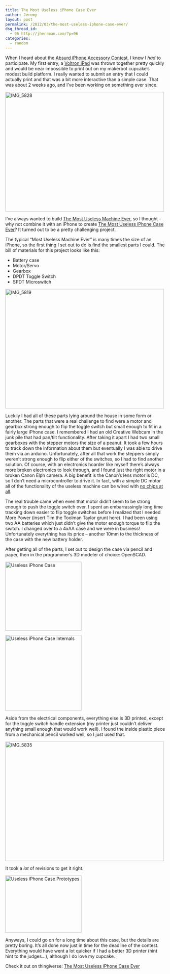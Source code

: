 ```yaml
---
title: The Most Useless iPhone Case Ever
author: Jeremy
layout: post
permalink: /2012/03/the-most-useless-iphone-case-ever/
dsq_thread_id:
  - 96 http://jherrman.com/?p=96
categories:
  - random
---
```

When I heard about the <a onclick="javascript:pageTracker._trackPageview('/outgoing/www.makerbot.com/blog/2012/02/27/wanna-win-a-replicator-makerbot-evd-present-the-absurd-iphone-accessory-contest/');"  href="http://www.makerbot.com/blog/2012/02/27/wanna-win-a-replicator-makerbot-evd-present-the-absurd-iphone-accessory-contest/" title="Absurd iPhone Accessory Contest" target="_blank">Absurd iPhone Accessory Contest</a>, I knew I *had* to participate. My first entry, a <a onclick="javascript:pageTracker._trackPageview('/outgoing/www.thingiverse.com/thing:18690');"  href="http://www.thingiverse.com/thing:18690" title="Voltron iPad" target="_blank">Voltron iPad</a> was thrown together pretty quickly and would be near impossible to print out on my makerbot cupcake&#8217;s modest build platform. I really wanted to submit an entry that I could actually print and that was a bit more interactive than a simple case. That was about 2 weeks ago, and I&#8217;ve been working on something ever since.

<a onclick="javascript:pageTracker._trackPageview('/outgoing/www.flickr.com/photos/jherrm/6852149960/');"  href="http://www.flickr.com/photos/jherrm/6852149960/" title="IMG_5828 by jherrm, on Flickr"><img src="http://farm8.staticflickr.com/7277/6852149960_5db8a0815d.jpg" width="500" height="375" alt="IMG_5828" /></a>

I&#8217;ve always wanted to build <a onclick="javascript:pageTracker._trackPageview('/outgoing/www.instructables.com/id/The-Most-Useless-Machine/?ALLSTEPS');"  href="http://www.instructables.com/id/The-Most-Useless-Machine/?ALLSTEPS" title="The Most Useless Machine Ever" target="_blank">The Most Useless Machine Ever</a>, so I thought &#8211; why not combine it with an iPhone to create <a onclick="javascript:pageTracker._trackPageview('/outgoing/www.thingiverse.com/thing:19503');"  href="http://www.thingiverse.com/thing:19503" target="_blank">The Most Useless iPhone Case Ever</a>? It turned out to be a pretty challenging project.

The typical &#8220;Most Useless Machine Ever&#8221; is many times the size of an iPhone, so the first thing I set out to do is find the smallest parts I could. The bill of materials for this project looks like this:

  * Battery case
  * Motor/Servo
  * Gearbox
  * DPDT Toggle Switch
  * SPDT Microswitch

<a onclick="javascript:pageTracker._trackPageview('/outgoing/www.flickr.com/photos/jherrm/6998273407/');"  href="http://www.flickr.com/photos/jherrm/6998273407/" title="IMG_5819 by jherrm, on Flickr"><img src="http://farm7.staticflickr.com/6117/6998273407_4d74c0313d.jpg" width="500" height="375" alt="IMG_5819" /></a>

Luckily I had all of these parts lying around the house in some form or another. The parts that were a real challenge to find were a motor and gearbox strong enough to flip the toggle switch but small enough to fit in a fairly large iPhone case. I remembered I had an old Creative Webcam in the junk pile that had pan/tilt functionality. After taking it apart I had two small gearboxes with the stepper motors the size of a peanut. It took a few hours to track down the information about them but eventually I was able to drive them via an arduino. Unfortunately, after all that work the steppers simply weren&#8217;t strong enough to flip either of the switches, so I had to find another solution. Of course, with an electronics hoarder like myself there&#8217;s always more broken electronics to look through, and I found just the right motor in a broken Canon Elph camera. A big benefit is the Canon&#8217;s lens motor is DC, so I don&#8217;t need a microcontroller to drive it. In fact, with a simple DC motor all of the functionality of the useless machine can be wired with <a onclick="javascript:pageTracker._trackPageview('/outgoing/www.instructables.com/id/The-Most-Useless-Machine/step5/Wiring-Diagram/');"  href="http://www.instructables.com/id/The-Most-Useless-Machine/step5/Wiring-Diagram/">no chips at all</a>.

The real trouble came when even that motor didn&#8217;t seem to be strong enough to push the toggle switch over. I spent an embarrassingly long time tracking down easier to flip toggle switches before I realized that I needed More Power (insert Tim the Toolman Taylor grunt here). I had been using two AA batteries which just didn&#8217;t give the motor enough torque to flip the switch. I changed over to a 4xAA case and we were in business! Unfortunately everything has its price &#8211; another 10mm to the thickness of the case with the new battery holder.

After getting all of the parts, I set out to design the case via pencil and paper, then in the programmer&#8217;s 3D modeler of choice: OpenSCAD.

<a onclick="javascript:pageTracker._trackPageview('/outgoing/www.flickr.com/photos/jherrm/6997161555/');"  href="http://www.flickr.com/photos/jherrm/6997161555/" title="Useless iPhone Case by jherrm, on Flickr"><img src="http://farm8.staticflickr.com/7267/6997161555_f10977aca3_m.jpg" width="240" height="216" alt="Useless iPhone Case" /></a>

<a onclick="javascript:pageTracker._trackPageview('/outgoing/www.flickr.com/photos/jherrm/6997161843/');"  href="http://www.flickr.com/photos/jherrm/6997161843/" title="Useless iPhone Case Internals by jherrm, on Flickr"><img src="http://farm8.staticflickr.com/7218/6997161843_6692210545_m.jpg" width="240" height="238" alt="Useless iPhone Case Internals" /></a>

Aside from the electrical components, everything else is 3D printed, except for the toggle switch handle extension (my printer just couldn&#8217;t deliver anything small enough that would work well). I found the inside plastic piece from a mechanical pencil worked well, so I just used that.

<a onclick="javascript:pageTracker._trackPageview('/outgoing/www.flickr.com/photos/jherrm/6852151582/');"  href="http://www.flickr.com/photos/jherrm/6852151582/" title="IMG_5835 by jherrm, on Flickr"><img src="http://farm8.staticflickr.com/7192/6852151582_1d99160550.jpg" width="500" height="375" alt="IMG_5835" /></a>

It took a *lot* of revisions to get it right.

<a onclick="javascript:pageTracker._trackPageview('/outgoing/www.flickr.com/photos/jherrm/6997763321/');"  href="http://www.flickr.com/photos/jherrm/6997763321/" title="Useless iPhone Case Prototypes by jherrm, on Flickr"><img src="http://farm8.staticflickr.com/7132/6997763321_328fafc767_m.jpg" width="240" height="180" alt="Useless iPhone Case Prototypes" /></a>

Anyways, I could go on for a long time about this case, but the details are pretty boring. It&#8217;s all done now just in time for the deadline of the contest. Everything would have went a lot quicker if I had a better 3D printer (hint hint to the judges&#8230;), although I do love my cupcake.

Check it out on thingiverse: <a onclick="javascript:pageTracker._trackPageview('/outgoing/www.thingiverse.com/thing:19503');"  href="http://www.thingiverse.com/thing:19503">The Most Useless iPhone Case Ever</a>
